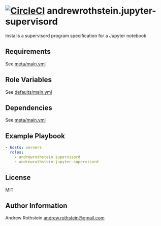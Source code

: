 [![CircleCI](https://circleci.com/gh/andrewrothstein/ansible-jupyter-supervisord.svg?style=svg)](https://circleci.com/gh/andrewrothstein/ansible-jupyter-supervisord)
andrewrothstein.jupyter-supervisord
=========

Installs a supervisord program specification for a Jupyter notebook

Requirements
------------

See [meta/main.yml](meta/main.yml)

Role Variables
--------------

See [defaults/main.yml](defaults/main.yml)

Dependencies
------------

See [meta/main.yml](meta/main.yml)

Example Playbook
----------------

```yml
- hosts: servers
  roles:
    - andrewrothstein.supervisord
    - andrewrothstein.jupyter-supervisord
```

License
-------

MIT

Author Information
------------------

Andrew Rothstein <andrew.rothstein@gmail.com>
